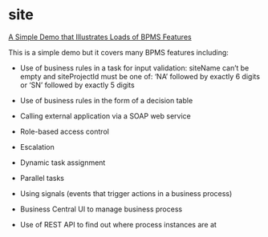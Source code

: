 # site
[A Simple Demo that Illustrates Loads of BPMS Features](http://mrdreambot.ddns.net/a-simple-demo-that-illustrates-loads-of-bpms-features/)

This is a simple demo but it covers many BPMS features including:

 

- Use of business rules in a task for input validation: siteName can’t be empty and 
  siteProjectId must be one of: ‘NA’ followed by exactly 6 digits or ‘SN’ followed by exactly 5 digits

- Use of business rules in the form of a decision table

- Calling external application via a SOAP web service

- Role-based access control

- Escalation

- Dynamic task assignment

- Parallel tasks

- Using signals (events that trigger actions in a business process)

- Business Central UI to manage business process

- Use of REST API to find out where process instances are at
